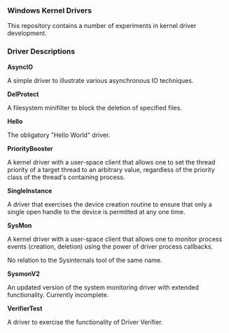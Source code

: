 ### Windows Kernel Drivers

This repository contains a number of experiments in kernel driver development. 

### Driver Descriptions

**AsyncIO**

A simple driver to illustrate various asynchronous IO techniques.

**DelProtect**

A filesystem minifilter to block the deletion of specified files.

**Hello**

The obligatory "Hello World" driver. 

**PriorityBooster**

A kernel driver with a user-space client that allows one to set the thread priority of a target thread to an arbitrary value, regardless of the priority class of the thread's containing process. 

**SingleInstance**

A driver that exercises the device creation routine to ensure that only a single open handle to the device is permitted at any one time.

**SysMon**

A kernel driver with a user-space client that allows one to monitor process events (creation, deletion) using the power of driver process callbacks. 

No relation to the Sysinternals tool of the same name. 

**SysmonV2**

An updated version of the system monitoring driver with extended functionality. Currently incomplete.

**VerifierTest**

A driver to exercise the functionality of Driver Verifier.
